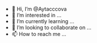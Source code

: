 - 👋 Hi, I’m @Aytacccova
- 👀 I’m interested in ...
- 🌱 I’m currently learning ...
- 💞️ I’m looking to collaborate on ...
- 📫 How to reach me ...

<!---
Aytacccova/Aytacccova is a ✨ special ✨ repository because its `README.md` (this file) appears on your GitHub profile.
You can click the Preview link to take a look at your changes.
--->
